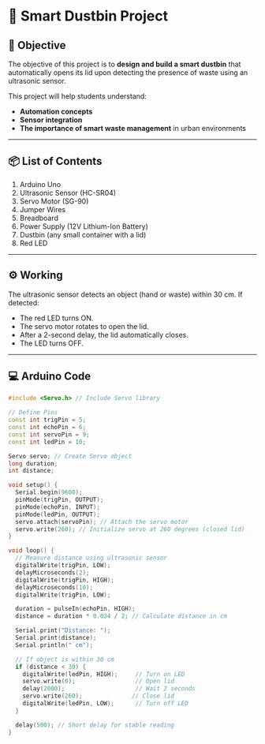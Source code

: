# 🚮 Smart Dustbin Project

## 🎯 Objective
The objective of this project is to **design and build a smart dustbin** that automatically opens its lid upon detecting the presence of waste using an ultrasonic sensor.

This project will help students understand:
- **Automation concepts**
- **Sensor integration**
- **The importance of smart waste management** in urban environments

---

## 📦 List of Contents
1. Arduino Uno  
2. Ultrasonic Sensor (HC-SR04)  
3. Servo Motor (SG-90)  
4. Jumper Wires  
5. Breadboard  
6. Power Supply (12V Lithium-Ion Battery)  
7. Dustbin (any small container with a lid)  
8. Red LED  

---

## ⚙️ Working
The ultrasonic sensor detects an object (hand or waste) within 30 cm. If detected:
- The red LED turns ON.
- The servo motor rotates to open the lid.
- After a 2-second delay, the lid automatically closes.
- The LED turns OFF.

---

## 💻 Arduino Code

```cpp
#include <Servo.h> // Include Servo library

// Define Pins
const int trigPin = 5;
const int echoPin = 6;
const int servoPin = 9;
const int ledPin = 10;

Servo servo; // Create Servo object
long duration;
int distance;

void setup() {
  Serial.begin(9600);
  pinMode(trigPin, OUTPUT);
  pinMode(echoPin, INPUT);
  pinMode(ledPin, OUTPUT);
  servo.attach(servoPin); // Attach the servo motor
  servo.write(260); // Initialize servo at 260 degrees (closed lid)
}

void loop() {
  // Measure distance using ultrasonic sensor
  digitalWrite(trigPin, LOW);
  delayMicroseconds(2);
  digitalWrite(trigPin, HIGH);
  delayMicroseconds(10);
  digitalWrite(trigPin, LOW);

  duration = pulseIn(echoPin, HIGH);
  distance = duration * 0.034 / 2; // Calculate distance in cm

  Serial.print("Distance: ");
  Serial.print(distance);
  Serial.println(" cm");

  // If object is within 30 cm
  if (distance < 30) {
    digitalWrite(ledPin, HIGH);     // Turn on LED
    servo.write(0);                 // Open lid
    delay(2000);                    // Wait 2 seconds
    servo.write(260);              // Close lid
    digitalWrite(ledPin, LOW);      // Turn off LED
  }

  delay(500); // Short delay for stable reading
}

